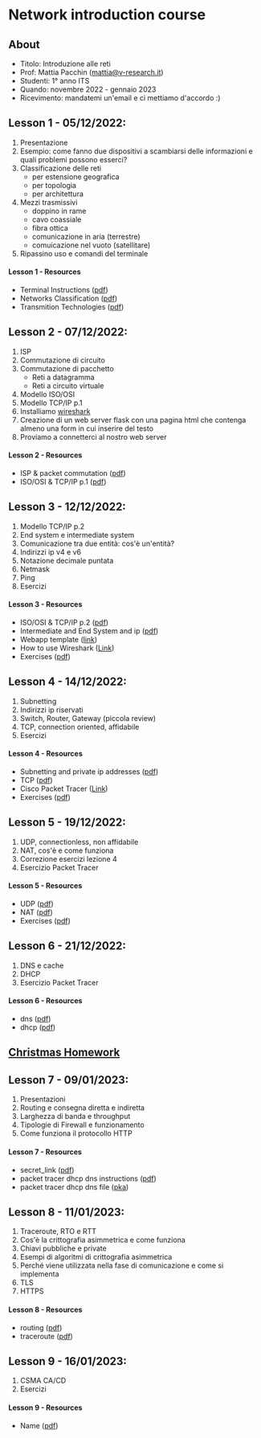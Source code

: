# Network introduction course

## About

- Titolo: Introduzione alle reti
- Prof: Mattia Pacchin (mattia@v-research.it)
- Studenti: 1° anno ITS
- Quando: novembre 2022 - gennaio 2023
- Ricevimento: mandatemi un'email e ci mettiamo d'accordo :)

## Lesson 1 - 05/12/2022:

1. Presentazione
2. Esempio: come fanno due dispositivi a scambiarsi delle informazioni e quali problemi possono esserci?
3. Classificazione delle reti
   - per estensione geografica
   - per topologia
   - per architettura
4. Mezzi trasmissivi
   - doppino in rame
   - cavo coassiale
   - fibra ottica
   - comunicazione in aria (terrestre)
   - comuicazione nel vuoto (satellitare)
5. Ripassino uso e comandi del terminale

#### Lesson 1 - Resources
- Terminal Instructions ([pdf](material/l1/terminal_instructions.pdf))
- Networks Classification ([pdf](material/l1/computer_networks.pdf))
- Transmition Technologies ([pdf](material/l1/transmition_technologies.pdf))

## Lesson 2 - 07/12/2022:

1. ISP
2. Commutazione di circuito
3. Commutazione di pacchetto
   - Reti a datagramma
   - Reti a circuito virtuale
4. Modello ISO/OSI
5. Modello TCP/IP p.1
6. Installiamo [wireshark](https://www.wireshark.org/download.html)
7. Creazione di un web server flask con una pagina html che contenga almeno una form in cui inserire del testo
8. Proviamo a connetterci al nostro web server

#### Lesson 2 - Resources
- ISP & packet commutation ([pdf](material/l2/isp_commutation.pdf))
- ISO/OSI & TCP/IP p.1 ([pdf](material/l2/isoosi_tcpip_1.pdf))

## Lesson 3 - 12/12/2022:

1. Modello TCP/IP p.2
2. End system e intermediate system
3. Comunicazione tra due entità: cos'è un'entità?
4. Indirizzi ip v4 e v6
5. Notazione decimale puntata
6. Netmask
7. Ping
8. Esercizi

#### Lesson 3 - Resources
- ISO/OSI & TCP/IP p.2 ([pdf](material/l3/isoosi_tcpip_2.pdf))
- Intermediate and End System and ip ([pdf](material/l3/intermediate_end_system_ip.pdf))
- Webapp template ([link](https://drive.google.com/file/d/1MHHm3W43DTFvdZwNtEs1CcYj-W7zKC5_/view?usp=share_link))
- How to use Wireshark ([Link](https://www.lifewire.com/wireshark-tutorial-4143298))
- Exercises ([pdf](material/l3/l3_exercises.pdf))

## Lesson 4 - 14/12/2022:

1. Subnetting
2. Indirizzi ip riservati
3. Switch, Router, Gateway (piccola review)
4. TCP, connection oriented, affidabile
5. Esercizi

#### Lesson 4 - Resources
- Subnetting and private ip addresses ([pdf](material/l4/subnetting_private_ip.pdf))
- TCP ([pdf](material/l4/tcp.pdf))
- Cisco Packet Tracer ([Link](https://www.netacad.com/portal/resources/packet-tracer))
- Exercises ([pdf](material/l4/l4_exercises.pdf))

## Lesson 5 - 19/12/2022:

1. UDP, connectionless, non affidabile
2. NAT, cos'è e come funziona
5. Correzione esercizi lezione 4
6. Esercizio Packet Tracer

#### Lesson 5 - Resources
- UDP ([pdf](material/l5/udp.pdf))
- NAT ([pdf](material/l5/nat.pdf))
- Exercises ([pdf](material/l5/l5_exercises.pdf))

## Lesson 6 - 21/12/2022:

1. DNS e cache
2. DHCP
3. Esercizio Packet Tracer

#### Lesson 6 - Resources
- dns ([pdf](material/l6/dns.pdf))
- dhcp ([pdf](material/l6/dhcp.pdf))

## [Christmas Homework](christmas_homework.md)

## Lesson 7 - 09/01/2023:

1. Presentazioni
2. Routing e consegna diretta e indiretta
3. Larghezza di banda e throughput
4. Tipologie di Firewall e funzionamento
5. Come funziona il protocollo HTTP

#### Lesson 7 - Resources
- secret_link ([pdf](material/.pdf(https://itexam24.com/14-8-1-packet-tracer-tcp-and-udp-communications-answers/)))
- packet tracer dhcp dns instructions ([pdf](material/l7/dns_and_dhcp.pdf))
- packet tracer dhcp dns file ([pka](material/l7/dns_and_dhcp.pka))

## Lesson 8 - 11/01/2023:

1. Traceroute, RTO e RTT
2. Cos'è la crittografia asimmetrica e come funziona
3. Chiavi pubbliche e private
4. Esempi di algoritmi di crittografia asimmetrica
5. Perché viene utilizzata nella fase di comunicazione e come si implementa
6. TLS
7. HTTPS

#### Lesson 8 - Resources
- routing ([pdf](material/l7/routing.pdf))
- traceroute ([pdf](material/l7/traceroute.pdf))

## Lesson 9 - 16/01/2023:

1. CSMA CA/CD
2. Esercizi

#### Lesson 9 - Resources
- Name ([pdf](material/.pdf))
